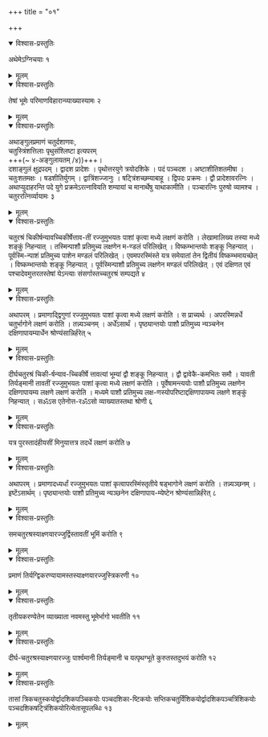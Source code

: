+++
title = "०१"

+++


<details open><summary>विश्वास-प्रस्तुतिः</summary>

अथेमेऽग्निचयाः १
</details>

<details><summary>मूलम्</summary>

अथेमेऽग्निचयाः १
</details>


<details open><summary>विश्वास-प्रस्तुतिः</summary>

तेषां भूमेः परिमाणविहारान्व्याख्यास्यामः २
</details>

<details><summary>मूलम्</summary>

तेषां भूमेः परिमाणविहारान्व्याख्यास्यामः २
</details>


<details open><summary>विश्वास-प्रस्तुतिः</summary>

अथाङ्गुलप्रमाणं चतुर्दशाणवः,  
चतुस्त्रिंशत्तिलाः पृथुसंश्लिष्टा इत्यपरम्  
+++(\~ ४-अङ्गुलायतम् /४))+++।  
दशाङ्गुलं क्षुद्रपदम् । द्वादश प्रादेशः । पृथोत्तरयुगे त्रयोदशिके । पदं पञ्चदश । अष्टाशीतिशतमीषा । चतुःशतमक्षः । षडशीतिर्युगम् । द्वात्रिंशज्जानुः । षट्त्रिंशच्छम्याबाहू । द्विपदः प्रक्रमः । द्वौ प्रादेशावरत्निः । अथाप्युदाहरन्ति पदे युगे प्रक्रमेऽरत्नावियति शम्यायां च मानार्थेषु याथाकामीति । पञ्चारत्निः पुरुषो व्यामश्च । चतुररत्निर्व्यायामः ३
</details>

<details><summary>मूलम्</summary>

अथाङ्गुलप्रमाणं चतुर्दशाणवः चतुस्त्रिंशत्तिलाः पृथुसंश्लिष्टा इत्यपरम् । दशाङ्गुलं क्षुद्रपदम् । द्वादश प्रादेशः । पृथोत्तरयुगे त्रयोदशिके । पदं पञ्चदश । अष्टाशीतिशतमीषा । चतुःशतमक्षः । षडशीतिर्युगम् । द्वात्रिंशज्जानुः । षट्त्रिंशच्छम्याबाहू । द्विपदः प्र-क्रमः । द्वौ प्रादेशावरत्निः । अथाप्युदाहरन्ति पदे युगे प्रक्रमेऽर-त्नावियति शम्यायां च मानार्थेषु याथाकामीति । पञ्चारत्निः पुरुषो व्यामश्च । चतुररत्निर्व्यायामः ३
</details>


<details open><summary>विश्वास-प्रस्तुतिः</summary>

चतुरश्रं चिकीर्षन्यावच्चिकीर्षेत्ताव-तीं रज्जुमुभयतः पाशां कृत्वा मध्ये लक्षणं करोति । लेखामालिख्य तस्या मध्ये शङ्कुं निहन्यात् । तस्मिन्पाशौ प्रतिमुच्य लक्षणेन म-ण्डलं परिलिखेत् । विष्कम्भान्तयोः शङ्कू निहन्यात् । पूर्वस्मि-न्पाशं प्रतिमुच्य पाशेन मण्डलं परिलिखेत् । एवमपरस्मिंस्ते यत्र समेयातां तेन द्वितीयं विष्कम्भमायच्छेत् । विष्कम्भान्तयोः शङ्कू निहन्यात् । पूर्वस्मिन्पाशौ प्रतिमुच्य लक्षणेन मण्डलं परिलिखेत् । एवं दक्षिणत एवं पश्चादेवमुत्तरतस्तेषां येऽन्त्याः संसर्गास्तच्चतुरश्रं सम्पद्यते ४
</details>

<details><summary>मूलम्</summary>

चतुरश्रं चिकीर्षन्यावच्चिकीर्षेत्ताव-तीं रज्जुमुभयतः पाशां कृत्वा मध्ये लक्षणं करोति । लेखामालिख्य तस्या मध्ये शङ्कुं निहन्यात् । तस्मिन्पाशौ प्रतिमुच्य लक्षणेन म-ण्डलं परिलिखेत् । विष्कम्भान्तयोः शङ्कू निहन्यात् । पूर्वस्मि-न्पाशं प्रतिमुच्य पाशेन मण्डलं परिलिखेत् । एवमपरस्मिंस्ते यत्र समेयातां तेन द्वितीयं विष्कम्भमायच्छेत् । विष्कम्भान्तयोः शङ्कू निहन्यात् । पूर्वस्मिन्पाशौ प्रतिमुच्य लक्षणेन मण्डलं परिलिखेत् । एवं दक्षिणत एवं पश्चादेवमुत्तरतस्तेषां येऽन्त्याः संसर्गास्तच्चतुरश्रं सम्पद्यते ४
</details>


<details open><summary>विश्वास-प्रस्तुतिः</summary>

अथापरम् । प्रमाणाद्द्विगुणां रज्जुमुभयतः पाशां कृत्वा मध्ये लक्षणं करोति । स प्राच्यर्थः । अपरस्मिन्नर्धे चतुर्भागोने लक्षणं करोति । तन्न्यञ्चनम् । अर्धेंऽसार्थं । पृष्ठ्यान्तयोः पाशौ प्रतिमुच्य न्यञ्चनेन दक्षिणापायम्यार्धेन श्रोण्यंसान्निर्हरेत् ५
</details>

<details><summary>मूलम्</summary>

अथापरम् । प्रमाणाद्द्विगुणां रज्जुमुभयतः पाशां कृत्वा मध्ये लक्षणं करोति । स प्राच्यर्थः । अपरस्मिन्नर्धे चतुर्भागोने लक्षणं करोति । तन्न्यञ्चनम् । अर्धेंऽसार्थं । पृष्ठ्यान्तयोः पाशौ प्रतिमुच्य न्यञ्चनेन दक्षिणापायम्यार्धेन श्रोण्यंसान्निर्हरेत् ५
</details>


<details open><summary>विश्वास-प्रस्तुतिः</summary>

दीर्घचतुरश्रं चिकी-र्षन्याव-च्चिकीर्षे त्तावत्यां भूम्यां द्वौ शङ्कू निहन्यात् । द्वौ द्वावेकै-कमभितः समौ । यावती तिर्यङ्मानी तावतीं रज्जुमुभयतः पाशां कृत्वा मध्ये लक्षणं करोति । पूर्वेषामन्त्ययोः पाशौ प्रतिमुच्य लक्षणेन दक्षिणापायम्य लक्षणे लक्षणं करोति । मध्यमे पाशौ प्रतिमुच्य लक्ष-णस्योपरिष्टाद्दक्षिणापायम्य लक्षणे शङ्कुं निहन्यात् । सॐऽस एतेनोत्त-रॐऽसो व्याख्यातस्तथा श्रोणी ६
</details>

<details><summary>मूलम्</summary>

दीर्घचतुरश्रं चिकी-र्षन्याव-च्चिकीर्षे त्तावत्यां भूम्यां द्वौ शङ्कू निहन्यात् । द्वौ द्वावेकै-कमभितः समौ । यावती तिर्यङ्मानी तावतीं रज्जुमुभयतः पाशां कृत्वा मध्ये लक्षणं करोति । पूर्वेषामन्त्ययोः पाशौ प्रतिमुच्य लक्षणेन दक्षिणापायम्य लक्षणे लक्षणं करोति । मध्यमे पाशौ प्रतिमुच्य लक्ष-णस्योपरिष्टाद्दक्षिणापायम्य लक्षणे शङ्कुं निहन्यात् । सॐऽस एतेनोत्त-रॐऽसो व्याख्यातस्तथा श्रोणी ६
</details>


<details open><summary>विश्वास-प्रस्तुतिः</summary>

यत्र पुरस्तादंहीयसीं मिनुयात्तत्र तदर्धे लक्षणं करोति ७
</details>

<details><summary>मूलम्</summary>

यत्र पुरस्तादंहीयसीं मिनुयात्तत्र तदर्धे लक्षणं करोति ७
</details>


<details open><summary>विश्वास-प्रस्तुतिः</summary>

अथापरम् । प्रमाणादध्यर्धां रज्जुमुभयतः पाशां कृत्वापरस्मिंस्तृतीये षड्भागोने लक्षणं करोति । तन्न्यञ्छनम् । इष्टेंऽसार्थम् । पृष्ठ्यान्तयोः पाशौ प्रतिमुच्य न्यञ्छनेन दक्षिणापाय-म्येष्टेन श्रोण्यंसान्निर्हरेत् ८
</details>

<details><summary>मूलम्</summary>

अथापरम् । प्रमाणादध्यर्धां रज्जुमुभयतः पाशां कृत्वापरस्मिंस्तृतीये षड्भागोने लक्षणं करोति । तन्न्यञ्छनम् । इष्टेंऽसार्थम् । पृष्ठ्यान्तयोः पाशौ प्रतिमुच्य न्यञ्छनेन दक्षिणापाय-म्येष्टेन श्रोण्यंसान्निर्हरेत् ८
</details>


<details open><summary>विश्वास-प्रस्तुतिः</summary>

समचतुरश्रस्याक्ष्णयारज्जुर्द्विस्तावतीं भूमिं करोति ९
</details>

<details><summary>मूलम्</summary>

समचतुरश्रस्याक्ष्णयारज्जुर्द्विस्तावतीं भूमिं करोति ९
</details>


<details open><summary>विश्वास-प्रस्तुतिः</summary>

प्रमाणं तिर्यग्द्विकरण्यायामस्तस्याक्ष्णयारज्जुस्त्रिकरणी १०
</details>

<details><summary>मूलम्</summary>

प्रमाणं तिर्यग्द्विकरण्यायामस्तस्याक्ष्णयारज्जुस्त्रिकरणी १०
</details>


<details open><summary>विश्वास-प्रस्तुतिः</summary>

तृतीयकरण्येतेन व्याख्याता नवमस्तु भूमेर्भागो भवतीति ११
</details>

<details><summary>मूलम्</summary>

तृतीयकरण्येतेन व्याख्याता नवमस्तु भूमेर्भागो भवतीति ११
</details>


<details open><summary>विश्वास-प्रस्तुतिः</summary>

दीर्घ-चतुरश्रस्याक्ष्णयारज्जुः पार्श्वमानी तिर्यङ्मानी च यत्पृथग्भूते कुरुतस्तदुभयं करोति १२
</details>

<details><summary>मूलम्</summary>

दीर्घ-चतुरश्रस्याक्ष्णयारज्जुः पार्श्वमानी तिर्यङ्मानी च यत्पृथग्भूते कुरुतस्तदुभयं करोति १२
</details>


<details open><summary>विश्वास-प्रस्तुतिः</summary>

तासां त्रिकचतुस्कयोर्द्वादशिकपञ्चिकयोः पञ्चदशिका-ष्टिकयोः सप्तिकचतुर्विंशिकयोर्द्वादशिकपञ्चत्रिंशिकयोः पञ्चदशिकषट्त्रिंशिकयोरित्येतासूपलब्धिः १३
</details>

<details><summary>मूलम्</summary>

तासां त्रिकचतुस्कयोर्द्वादशिकपञ्चिकयोः पञ्चदशिका-ष्टिकयोः सप्तिकचतुर्विंशिकयोर्द्वादशिकपञ्चत्रिंशिकयोः पञ्चदशिकषट्त्रिंशिकयोरित्येतासूपलब्धिः १३
</details>
